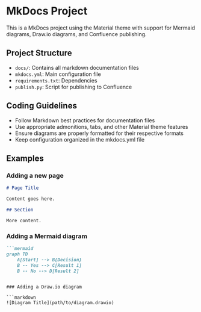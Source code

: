 <!-- Use this file to provide workspace-specific custom instructions to Copilot. For more details, visit https://code.visualstudio.com/docs/copilot/copilot-customization#_use-a-githubcopilotinstructionsmd-file -->

# MkDocs Project

This is a MkDocs project using the Material theme with support for Mermaid diagrams, Draw.io diagrams, and Confluence publishing.

## Project Structure

- `docs/`: Contains all markdown documentation files
- `mkdocs.yml`: Main configuration file
- `requirements.txt`: Dependencies
- `publish.py`: Script for publishing to Confluence

## Coding Guidelines

- Follow Markdown best practices for documentation files
- Use appropriate admonitions, tabs, and other Material theme features
- Ensure diagrams are properly formatted for their respective formats
- Keep configuration organized in the mkdocs.yml file

## Examples

### Adding a new page

```markdown
# Page Title

Content goes here.

## Section

More content.
```

### Adding a Mermaid diagram

```markdown
```mermaid
graph TD
    A[Start] --> B{Decision}
    B -- Yes --> C[Result 1]
    B -- No --> D[Result 2]
```
```

### Adding a Draw.io diagram

```markdown
![Diagram Title](path/to/diagram.drawio)
```
